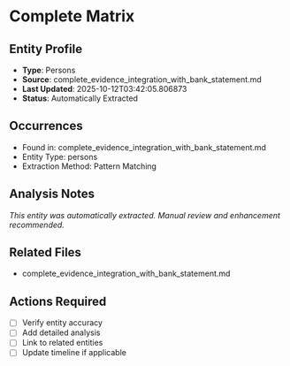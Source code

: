 # Complete Matrix

## Entity Profile
- **Type**: Persons
- **Source**: complete_evidence_integration_with_bank_statement.md
- **Last Updated**: 2025-10-12T03:42:05.806873
- **Status**: Automatically Extracted

## Occurrences
- Found in: complete_evidence_integration_with_bank_statement.md
- Entity Type: persons
- Extraction Method: Pattern Matching

## Analysis Notes
*This entity was automatically extracted. Manual review and enhancement recommended.*

## Related Files
- complete_evidence_integration_with_bank_statement.md

## Actions Required
- [ ] Verify entity accuracy
- [ ] Add detailed analysis
- [ ] Link to related entities
- [ ] Update timeline if applicable

